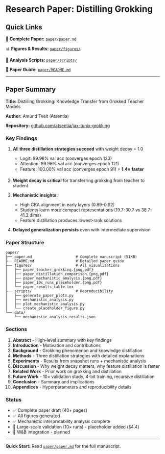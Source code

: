 # Research Paper: Distilling Grokking

## Quick Links

📄 **Complete Paper:** [`paper/paper.md`](paper/paper.md)

📊 **Figures & Results:** [`paper/figures/`](paper/figures/)

🔧 **Analysis Scripts:** [`paper/scripts/`](paper/scripts/)

📖 **Paper Guide:** [`paper/README.md`](paper/README.md)

---

## Paper Summary

**Title:** Distilling Grokking: Knowledge Transfer from Grokked Teacher Models

**Author:** Amund Tveit (Atsentia)

**Repository:** [github.com/atsentia/jax-tunix-grokking](https://github.com/atsentia/jax-tunix-grokking)

### Key Findings

1. **All three distillation strategies succeed** with weight decay = 1.0
   - Logit: 99.98% val acc (converges epoch 123)
   - Attention: 99.96% val acc (converges epoch 121)
   - Feature: 100.00% val acc (converges epoch 91) ⚡ **1.4× faster**

2. **Weight decay is critical** for transferring grokking from teacher to student

3. **Mechanistic insights:**
   - High CKA alignment in early layers (0.89-0.92)
   - Students learn more compact representations (19.7-30.7 vs 38.7-41.2 dims)
   - Feature distillation produces lowest-rank solutions

4. **Delayed generalization persists** even with intermediate supervision

### Paper Structure

```
paper/
├── paper.md                    # Complete manuscript (51KB)
├── README.md                   # Detailed paper guide
├── figures/                    # All visualizations
│   ├── paper_teacher_grokking.{png,pdf}
│   ├── paper_distillation_comparison.{png,pdf}
│   ├── paper_mechanistic_analysis.{png,pdf}
│   ├── paper_10x_runs_placeholder.{png,pdf}
│   └── paper_results_table.tex
├── scripts/                    # Reproducibility
│   ├── generate_paper_plots.py
│   ├── mechanistic_analysis.py
│   ├── plot_mechanistic_analysis.py
│   └── create_placeholder_figure.py
└── data/
    └── mechanistic_analysis_results.json
```

### Sections

1. **Abstract** - High-level summary with key findings
2. **Introduction** - Motivation and contributions
3. **Background** - Grokking phenomenon and knowledge distillation
4. **Methods** - Three distillation strategies with detailed explanations
5. **Experiments** - Results from snapshot runs + mechanistic analysis
6. **Discussion** - Why weight decay matters, why feature distillation is faster
7. **Related Work** - Prior work on grokking and distillation
8. **Future Work** - 10× validation study, 4-bit training, recursive distillation
9. **Conclusion** - Summary and implications
10. **Appendices** - Hyperparameters and reproducibility details

### Status

- ✅ Complete paper draft (40+ pages)
- ✅ All figures generated
- ✅ Mechanistic interpretability analysis complete
- 🔄 Large-scale validation (10× runs) - placeholder added (§4.4)
- 🔄 W&B integration - planned

---

**Quick Start:** Read [`paper/paper.md`](paper/paper.md) for the full manuscript.
